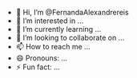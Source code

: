 - 👋 Hi, I’m @FernandaAlexandrereis
- 👀 I’m interested in ...
- 🌱 I’m currently learning ...
- 💞️ I’m looking to collaborate on ...
- 📫 How to reach me ...
- 😄 Pronouns: ...
- ⚡ Fun fact: ...

<!---
FernandaAlexandrereis/FernandaAlexandrereis is a ✨ special ✨ repository because its `README.md` (this file) appears on your GitHub profile.
You can click the Preview link to take a look at your changes.
--->
